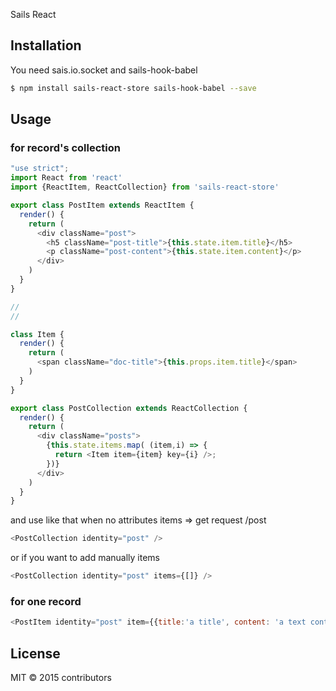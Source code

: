 
Sails React

## Installation
You need sais.io.socket and sails-hook-babel

```sh
$ npm install sails-react-store sails-hook-babel --save
```

## Usage
### for record's collection
```js
"use strict";
import React from 'react'
import {ReactItem, ReactCollection} from 'sails-react-store'

export class PostItem extends ReactItem {
  render() {
    return (
      <div className="post">
        <h5 className="post-title">{this.state.item.title}</h5>
        <p className="post-content">{this.state.item.content}</p>
      </div>
    )
  }
}

//
//

class Item {
  render() {
    return (
      <span className="doc-title">{this.props.item.title}</span>
    )
  }
}

export class PostCollection extends ReactCollection {
  render() {
    return (
      <div className="posts">
        {this.state.items.map( (item,i) => {
          return <Item item={item} key={i} />;
        })}
      </div>
    )
  }
}


```
and use like that
when no attributes items => get request /post
```js
<PostCollection identity="post" />

```
or if you want to add manually items
```js
<PostCollection identity="post" items={[]} />
```
### for one record
```js
<PostItem identity="post" item={{title:'a title', content: 'a text content'}} />

```




## License

MIT &copy; 2015 contributors

